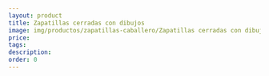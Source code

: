 ```yaml
---
layout: product
title: Zapatillas cerradas con dibujos
image: img/productos/zapatillas-caballero/Zapatillas cerradas con dibujos. Varios modelos a elegir_29€
price: 
tags: 
description: 
order: 0
---
```

